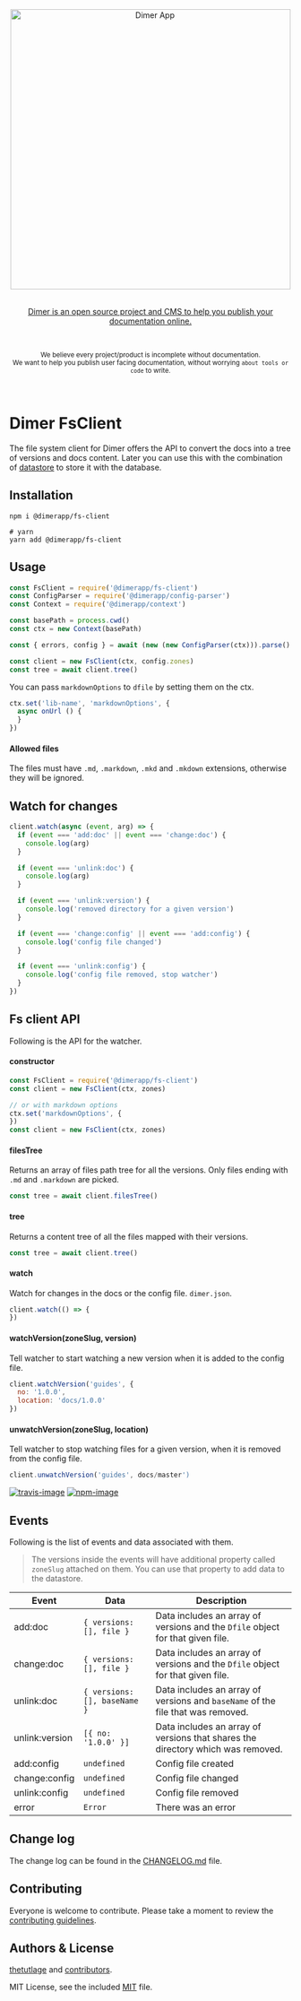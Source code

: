<div align="center">
  <div>
    <img width="500" src="https://res.cloudinary.com/adonisjs/image/upload/q_100/v1532274184/Dimer_Readme_Banner_lyy7wv.svg" alt="Dimer App">
  </div>
  <br>
  <p>
    <a href="https://dimerapp.com/what-is-dimer">
      Dimer is an open source project and CMS to help you publish your documentation online.
    </a>
  </p>
  <br>
  <p>
    <sub>We believe every project/product is incomplete without documentation. <br /> We want to help you publish user facing documentation, without worrying <code>about tools or code</code> to write.</sub>
  </p>
  <br>
</div>

# Dimer FsClient

The file system client for Dimer offers the API to convert the docs into a tree of versions and docs content. Later you can use this with the combination of [datastore](https://github.com/dimerapp/datastore) to store it with the database.

## Installation

```shell
npm i @dimerapp/fs-client

# yarn
yarn add @dimerapp/fs-client
```

## Usage

```js
const FsClient = require('@dimerapp/fs-client')
const ConfigParser = require('@dimerapp/config-parser')
const Context = require('@dimerapp/context')

const basePath = process.cwd()
const ctx = new Context(basePath)

const { errors, config } = await (new (new ConfigParser(ctx))).parse()

const client = new FsClient(ctx, config.zones)
const tree = await client.tree()
```

You can pass `markdownOptions` to `dfile` by setting them on the ctx.

```js
ctx.set('lib-name', 'markdownOptions', {
  async onUrl () {
  }
})
```

#### Allowed files
The files must have `.md`, `.markdown`, `.mkd` and `.mkdown` extensions, otherwise they will be ignored.

## Watch for changes

```js
client.watch(async (event, arg) => {
  if (event === 'add:doc' || event === 'change:doc') {
    console.log(arg)
  }

  if (event === 'unlink:doc') {
    console.log(arg)
  }

  if (event === 'unlink:version') {
    console.log('removed directory for a given version')
  }

  if (event === 'change:config' || event === 'add:config') {
    console.log('config file changed')
  }

  if (event === 'unlink:config') {
    console.log('config file removed, stop watcher')
  }
})
```

## Fs client API
Following is the API for the watcher.

#### constructor
```js
const FsClient = require('@dimerapp/fs-client')
const client = new FsClient(ctx, zones)

// or with markdown options
ctx.set('markdownOptions', {
})
const client = new FsClient(ctx, zones)
```

#### filesTree
Returns an array of files path tree for all the versions. Only files ending with `.md` and `.markdown` are picked.

```js
const tree = await client.filesTree()
```

#### tree
Returns a content tree of all the files mapped with their versions.

```js
const tree = await client.tree()
```

#### watch
Watch for changes in the docs or the config file. `dimer.json`.

```js
client.watch(() => {
})
```

#### watchVersion(zoneSlug, version)
Tell watcher to start watching a new version when it is added to the config file.

```js
client.watchVersion('guides', {
  no: '1.0.0',
  location: 'docs/1.0.0'
})
```

#### unwatchVersion(zoneSlug, location)
Tell watcher to stop watching files for a given version, when it is removed from the config file.

```js
client.unwatchVersion('guides', docs/master')
```

[![travis-image]][travis-url]
[![npm-image]][npm-url]

## Events
Following is the list of events and data associated with them.

> The versions inside the events will have additional property called `zoneSlug` attached on them. You can use that
property to add data to the datastore.

| Event | Data | Description |
|-------|------|-------------|
| add:doc | `{ versions: [], file }` | Data includes an array of versions and the `Dfile` object for that given file. |
| change:doc | `{ versions: [], file }` | Data includes an array of versions and the `Dfile` object for that given file. |
| unlink:doc | `{ versions: [], baseName }` | Data includes an array of versions and `baseName` of the file that was removed. |
| unlink:version | `[{ no: '1.0.0' }]` | Data includes an array of versions that shares the directory which was removed. |
| add:config | `undefined` | Config file created |
| change:config | `undefined` | Config file changed |
| unlink:config | `undefined` | Config file removed |
| error | `Error` | There was an error |

## Change log

The change log can be found in the [CHANGELOG.md](https://github.com/dimerapp/fs-client/CHANGELOG.md) file.

## Contributing

Everyone is welcome to contribute. Please take a moment to review the [contributing guidelines](CONTRIBUTING.md).

## Authors & License
[thetutlage](https://github.com/thetutlage) and [contributors](https://github.com/dimerapp/fs-client/graphs/contributors).

MIT License, see the included [MIT](LICENSE.md) file.

[travis-image]: https://img.shields.io/travis/dimerapp/fs-client/master.svg?style=flat-square&logo=travis
[travis-url]: https://travis-ci.org/dimerapp/fs-client "travis"

[npm-image]: https://img.shields.io/npm/v/@dimerapp/fs-client.svg?style=flat-square&logo=npm
[npm-url]: https://npmjs.org/package/@dimerapp/fs-client "npm"
